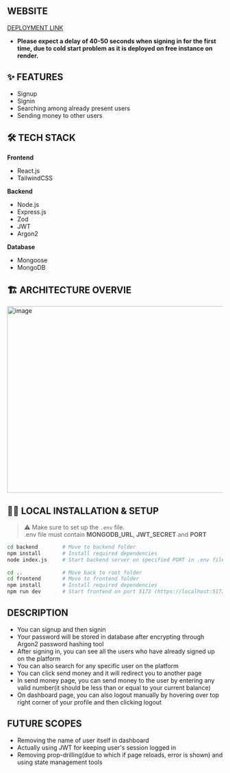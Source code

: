 ## WEBSITE
[DEPLOYMENT LINK](https://dummy-paytm.vercel.app)  
* **Please expect a delay of 40-50 seconds when signing in for the first time, due to cold start problem as it is deployed on free instance on render.**

## ✨ FEATURES
* Signup
* Signin
* Searching among already present users
* Sending money to other users

## 🛠 TECH STACK
**Frontend**
- React.js
- TailwindCSS

**Backend**
- Node.js
- Express.js
- Zod
- JWT
- Argon2

**Database**
- Mongoose
- MongoDB

## 🏗️ ARCHITECTURE OVERVIE
<img width="1244" height="436" alt="image" src="https://github.com/user-attachments/assets/dbde964e-fd85-490e-855f-a8863003a10c" />

## 🧑‍💻 LOCAL INSTALLATION & SETUP
> ⚠️ Make sure to set up the `.env` file.  
> .env file must contain **MONGODB_URL**, **JWT_SECRET** and **PORT**
```bash
cd backend        # Move to backend folder
npm install       # Install required dependencies
node index.js     # Start backend server on specified PORT in .env file (https://localhost:PORT)
 
cd ..             # Move back to root folder
cd frontend       # Move to frontend folder
npm install       # Install required dependencies
npm run dev       # Start frontend on port 5173 (https://localhost:5173)
```


## DESCRIPTION
- You can signup and then signin
- Your password will be stored in database after encrypting through Argon2 password hashing tool
- After signing in, you can see all the users who have already signed up on the platform
- You can also search for any specific user on the platform
- You can click send money and it will redirect you to another page
- In send money page, you can send money to the user by entering any valid number(it should be less than or equal to your current balance)
- On dashboard page, you can also logout manually by hovering over top right corner of your profile and then clicking logout

## FUTURE SCOPES
- Removing the name of user itself in dashboard
- Actually using JWT for keeping user's session logged in
- Removing prop-drilling(due to which if page reloads, error is shown) and using state management tools
